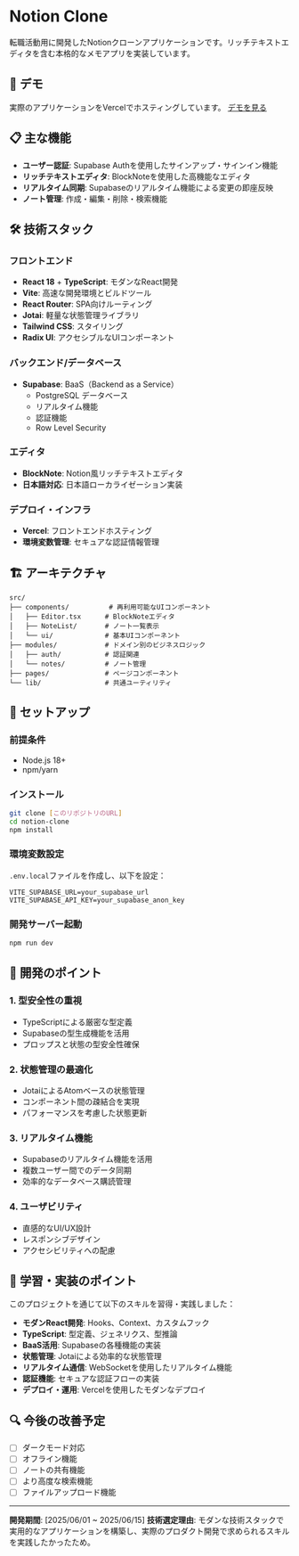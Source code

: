 # Notion Clone

転職活動用に開発したNotionクローンアプリケーションです。リッチテキストエディタを含む本格的なメモアプリを実装しています。

## 🚀 デモ

実際のアプリケーションをVercelでホスティングしています。
[デモを見る](https://notion-clone-gold-pi.vercel.app/)

## 📋 主な機能

- **ユーザー認証**: Supabase Authを使用したサインアップ・サインイン機能
- **リッチテキストエディタ**: BlockNoteを使用した高機能なエディタ
- **リアルタイム同期**: Supabaseのリアルタイム機能による変更の即座反映
- **ノート管理**: 作成・編集・削除・検索機能

## 🛠 技術スタック

### フロントエンド
- **React 18** + **TypeScript**: モダンなReact開発
- **Vite**: 高速な開発環境とビルドツール
- **React Router**: SPA向けルーティング
- **Jotai**: 軽量な状態管理ライブラリ
- **Tailwind CSS**: スタイリング
- **Radix UI**: アクセシブルなUIコンポーネント

### バックエンド/データベース
- **Supabase**: BaaS（Backend as a Service）
  - PostgreSQL データベース
  - リアルタイム機能
  - 認証機能
  - Row Level Security

### エディタ
- **BlockNote**: Notion風リッチテキストエディタ
- **日本語対応**: 日本語ローカライゼーション実装

### デプロイ・インフラ
- **Vercel**: フロントエンドホスティング
- **環境変数管理**: セキュアな認証情報管理

## 🏗 アーキテクチャ

```
src/
├── components/          # 再利用可能なUIコンポーネント
│   ├── Editor.tsx      # BlockNoteエディタ
│   ├── NoteList/       # ノート一覧表示
│   └── ui/             # 基本UIコンポーネント
├── modules/            # ドメイン別のビジネスロジック
│   ├── auth/           # 認証関連
│   └── notes/          # ノート管理
├── pages/              # ページコンポーネント
└── lib/                # 共通ユーティリティ
```

## 🔧 セットアップ

### 前提条件
- Node.js 18+
- npm/yarn

### インストール
```bash
git clone [このリポジトリのURL]
cd notion-clone
npm install
```

### 環境変数設定
`.env.local`ファイルを作成し、以下を設定：
```env
VITE_SUPABASE_URL=your_supabase_url
VITE_SUPABASE_API_KEY=your_supabase_anon_key
```

### 開発サーバー起動
```bash
npm run dev
```

## 📝 開発のポイント

### 1. 型安全性の重視
- TypeScriptによる厳密な型定義
- Supabaseの型生成機能を活用
- プロップスと状態の型安全性確保

### 2. 状態管理の最適化
- JotaiによるAtomベースの状態管理
- コンポーネント間の疎結合を実現
- パフォーマンスを考慮した状態更新

### 3. リアルタイム機能
- Supabaseのリアルタイム機能を活用
- 複数ユーザー間でのデータ同期
- 効率的なデータベース購読管理

### 4. ユーザビリティ
- 直感的なUI/UX設計
- レスポンシブデザイン
- アクセシビリティへの配慮

## 🎯 学習・実装のポイント

このプロジェクトを通じて以下のスキルを習得・実践しました：

- **モダンReact開発**: Hooks、Context、カスタムフック
- **TypeScript**: 型定義、ジェネリクス、型推論
- **BaaS活用**: Supabaseの各種機能の実装
- **状態管理**: Jotaiによる効率的な状態管理
- **リアルタイム通信**: WebSocketを使用したリアルタイム機能
- **認証機能**: セキュアな認証フローの実装
- **デプロイ・運用**: Vercelを使用したモダンなデプロイ

## 🔍 今後の改善予定

- [ ] ダークモード対応
- [ ] オフライン機能
- [ ] ノートの共有機能
- [ ] より高度な検索機能
- [ ] ファイルアップロード機能

---

**開発期間**: [2025/06/01 ~ 2025/06/15]
**技術選定理由**: モダンな技術スタックで実用的なアプリケーションを構築し、実際のプロダクト開発で求められるスキルを実践したかったため。
